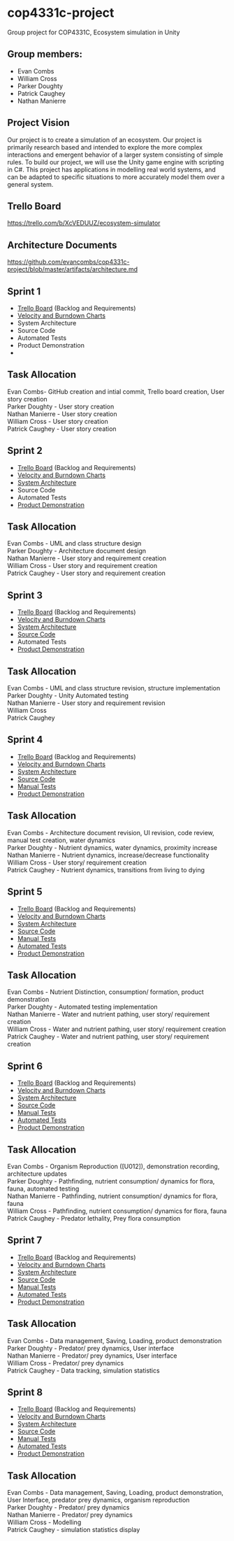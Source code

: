 # cop4331c-project
Group project for COP4331C, Ecosystem simulation in Unity
## Group members:
*  Evan Combs
*  William Cross
*  Parker Doughty
*  Patrick Caughey
*  Nathan Manierre

## Project Vision
  Our project is to create a simulation of an ecosystem. Our project is primarily research based and intended to explore the more complex interactions and emergent behavior of a larger system consisting of simple rules. To build our project, we will use the Unity game engine with scripting in C#. This project has applications in modelling real world systems, and can be adapted to specific situations to more accurately model them over a general system.

## Trello Board
https://trello.com/b/XcVEDUUZ/ecosystem-simulator

## Architecture Documents
https://github.com/evancombs/cop4331c-project/blob/master/artifacts/architecture.md

## Sprint 1
* [Trello Board](https://trello.com/b/XcVEDUUZ/ecosystem-simulator) (Backlog and Requirements)
* [Velocity and Burndown Charts](https://docs.google.com/spreadsheets/d/e/2PACX-1vTWv59felb5VjRtzS7UCFbkThuE2Kudxh2kNLSrGbeKQ8T4SR0ta61bIFMW9M0_Hsvi4_lUGInJ21a8/pubhtml)
* System Architecture
* Source Code
* Automated Tests
* Product Demonstration
*
## Task Allocation
Evan Combs- GitHub creation and intial commit, Trello board creation, User story creation  
Parker Doughty - User story creation  
Nathan Manierre - User story creation  
William Cross - User story creation  
Patrick Caughey - User story creation  

## Sprint 2
* [Trello Board](https://trello.com/b/XcVEDUUZ/ecosystem-simulator) (Backlog and Requirements)
* [Velocity and Burndown Charts](https://docs.google.com/spreadsheets/d/e/2PACX-1vTWv59felb5VjRtzS7UCFbkThuE2Kudxh2kNLSrGbeKQ8T4SR0ta61bIFMW9M0_Hsvi4_lUGInJ21a8/pubhtml)
* [System Architecture](https://github.com/evancombs/cop4331c-project/blob/testing/artifacts/architecture.md)
* Source Code
* Automated Tests
* [Product Demonstration](https://www.youtube.com/watch?v=VdEKc7bXGfs&feature=youtu.be)

## Task Allocation
Evan Combs - UML and class structure design  
Parker Doughty - Architecture document design  
Nathan Manierre - User story and requirement creation  
William Cross - User story and requirement creation  
Patrick Caughey - User story and requirement creation  

## Sprint 3
* [Trello Board](https://trello.com/b/XcVEDUUZ/ecosystem-simulator) (Backlog and Requirements)
* [Velocity and Burndown Charts](https://docs.google.com/spreadsheets/d/e/2PACX-1vTWv59felb5VjRtzS7UCFbkThuE2Kudxh2kNLSrGbeKQ8T4SR0ta61bIFMW9M0_Hsvi4_lUGInJ21a8/pubhtml)
* [System Architecture](https://github.com/evancombs/cop4331c-project/blob/master/artifacts/architecture.md)
* [Source Code](https://github.com/evancombs/cop4331c-project/tree/master/Ecosystem%20Simulator/Assets/Resources/Scripts)
* Automated Tests
* [Product Demonstration](https://www.youtube.com/watch?v=pz487Nl2l78&feature=youtu.be)

## Task Allocation
Evan Combs - UML and class structure revision, structure implementation  
Parker Doughty - Unity Automated testing  
Nathan Manierre - User story and requirement revision  
William Cross  
Patrick Caughey  

## Sprint 4
* [Trello Board](https://trello.com/b/XcVEDUUZ/ecosystem-simulator) (Backlog and Requirements)
* [Velocity and Burndown Charts](https://docs.google.com/spreadsheets/d/e/2PACX-1vTWv59felb5VjRtzS7UCFbkThuE2Kudxh2kNLSrGbeKQ8T4SR0ta61bIFMW9M0_Hsvi4_lUGInJ21a8/pubhtml)
* [System Architecture](https://github.com/evancombs/cop4331c-project/blob/master/artifacts/architecture.md)
* [Source Code](https://github.com/evancombs/cop4331c-project/tree/master/Ecosystem%20Simulator/Assets/Resources/Scripts)
* [Manual Tests](https://github.com/evancombs/cop4331c-project/tree/master/tests)
* [Product Demonstration](https://www.youtube.com/watch?v=MsrJ7zlNoA0&feature=youtu.be)

## Task Allocation
Evan Combs - Architecture document revision, UI revision, code review, manual test creation, water dynamics  
Parker Doughty - Nutrient dynamics, water dynamics, proximity increase  
Nathan Manierre - Nutrient dynamics, increase/decrease functionality  
William Cross - User story/ requirement creation  
Patrick Caughey - Nutrient dynamics, transitions from living to dying  


## Sprint 5
* [Trello Board](https://trello.com/b/XcVEDUUZ/ecosystem-simulator) (Backlog and Requirements)
* [Velocity and Burndown Charts](https://docs.google.com/spreadsheets/d/e/2PACX-1vTWv59felb5VjRtzS7UCFbkThuE2Kudxh2kNLSrGbeKQ8T4SR0ta61bIFMW9M0_Hsvi4_lUGInJ21a8/pubhtml)
* [System Architecture](https://github.com/evancombs/cop4331c-project/blob/master/artifacts/architecture.md)
* [Source Code](https://github.com/evancombs/cop4331c-project/tree/master/Ecosystem%20Simulator/Assets/Resources/Scripts)
* [Manual Tests](https://github.com/evancombs/cop4331c-project/tree/master/tests)
* [Automated Tests](https://github.com/evancombs/cop4331c-project/tree/master/Ecosystem%20Simulator/Assets/Resources/Tests)
* [Product Demonstration](https://www.youtube.com/watch?v=bN9UdHLKu8s)

## Task Allocation
Evan Combs - Nutrient Distinction, consumption/ formation, product demonstration  
Parker Doughty - Automated testing implementation  
Nathan Manierre - Water and nutrient pathing, user story/ requirement creation  
William Cross - Water and nutrient pathing, user story/ requirement creation      
Patrick Caughey - Water and nutrient pathing, user story/ requirement creation    


## Sprint 6
* [Trello Board](https://trello.com/b/XcVEDUUZ/ecosystem-simulator) (Backlog and Requirements)
* [Velocity and Burndown Charts](https://docs.google.com/spreadsheets/d/e/2PACX-1vTWv59felb5VjRtzS7UCFbkThuE2Kudxh2kNLSrGbeKQ8T4SR0ta61bIFMW9M0_Hsvi4_lUGInJ21a8/pubhtml)
* [System Architecture](https://github.com/evancombs/cop4331c-project/blob/master/artifacts/architecture.md)
* [Source Code](https://github.com/evancombs/cop4331c-project/tree/master/Ecosystem%20Simulator/Assets/Resources/Scripts)
* [Manual Tests](https://github.com/evancombs/cop4331c-project/tree/master/tests)
* [Automated Tests](https://github.com/evancombs/cop4331c-project/tree/master/Ecosystem%20Simulator/Assets/Resources/Tests)
* [Product Demonstration](https://www.youtube.com/watch?v=qLniuHYMnOs)

## Task Allocation
Evan Combs - Organism Reproduction ([U012]), demonstration recording, architecture updates  
Parker Doughty - Pathfinding, nutrient consumption/ dynamics for flora, fauna, automated testing  
Nathan Manierre - Pathfinding, nutrient consumption/ dynamics for flora, fauna  
William Cross - Pathfinding, nutrient consumption/ dynamics for flora, fauna  
Patrick Caughey -  Predator lethality, Prey flora consumption  

## Sprint 7
* [Trello Board](https://trello.com/b/XcVEDUUZ/ecosystem-simulator) (Backlog and Requirements)
* [Velocity and Burndown Charts](https://docs.google.com/spreadsheets/d/e/2PACX-1vTWv59felb5VjRtzS7UCFbkThuE2Kudxh2kNLSrGbeKQ8T4SR0ta61bIFMW9M0_Hsvi4_lUGInJ21a8/pubhtml)
* [System Architecture](https://github.com/evancombs/cop4331c-project/blob/master/artifacts/architecture.md)
* [Source Code](https://github.com/evancombs/cop4331c-project/tree/master/Ecosystem%20Simulator/Assets/Resources/Scripts)
* [Manual Tests](https://github.com/evancombs/cop4331c-project/tree/master/tests)
* [Automated Tests](https://github.com/evancombs/cop4331c-project/tree/master/Ecosystem%20Simulator/Assets/Resources/Tests)
* [Product Demonstration](https://www.youtube.com/watch?v=0OPlO14ULtY)

## Task Allocation
Evan Combs - Data management, Saving, Loading, product demonstration  
Parker Doughty - Predator/ prey dynamics, User interface  
Nathan Manierre - Predator/ prey dynamics, User interface  
William Cross - Predator/ prey dynamics  
Patrick Caughey - Data tracking, simulation statistics  

## Sprint 8
* [Trello Board](https://trello.com/b/XcVEDUUZ/ecosystem-simulator) (Backlog and Requirements)
* [Velocity and Burndown Charts](https://docs.google.com/spreadsheets/d/e/2PACX-1vTWv59felb5VjRtzS7UCFbkThuE2Kudxh2kNLSrGbeKQ8T4SR0ta61bIFMW9M0_Hsvi4_lUGInJ21a8/pubhtml)
* [System Architecture](https://github.com/evancombs/cop4331c-project/blob/master/artifacts/architecture.md)
* [Source Code](https://github.com/evancombs/cop4331c-project/tree/master/Ecosystem%20Simulator/Assets/Resources/Scripts)
* [Manual Tests](https://github.com/evancombs/cop4331c-project/tree/master/tests)
* [Automated Tests](https://github.com/evancombs/cop4331c-project/tree/master/Ecosystem%20Simulator/Assets/Resources/Tests)
* [Product Demonstration](https://www.youtube.com/watch?v=ms414z5-bE4)

## Task Allocation
Evan Combs - Data management, Saving, Loading, product demonstration, User Interface, predator prey dynamics, organism reproduction  
Parker Doughty - Predator/ prey dynamics  
Nathan Manierre - Predator/ prey dynamics   
William Cross - Modelling  
Patrick Caughey - simulation statistics display  
